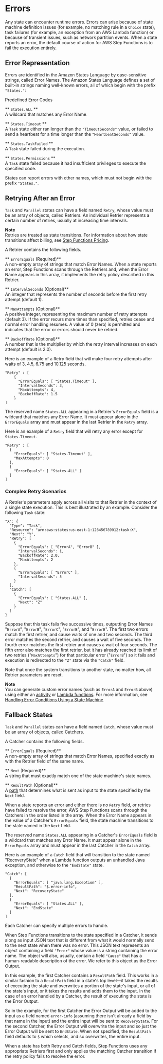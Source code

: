 # Errors<a name="amazon-states-language-errors"></a>

Any state can encounter runtime errors\. Errors can arise because of state machine definition issues \(for example, no matching rule in a `Choice` state\), task failures \(for example, an exception from an AWS Lambda function\) or because of transient issues, such as network partition events\. When a state reports an error, the default course of action for AWS Step Functions is to fail the execution entirely\.

## Error Representation<a name="amazon-states-language-error-names"></a>

Errors are identified in the Amazon States Language by case\-sensitive strings, called Error Names\. The Amazon States Language defines a set of built\-in strings naming well\-known errors, all of which begin with the prefix `"States."`:

Predefined Error Codes

** `States.ALL` **  
A wildcard that matches any Error Name\.

** `States.Timeout` **  
A `Task` state either ran longer than the `"TimeoutSeconds"` value, or failed to send a heartbeat for a time longer than the `"HeartbeatSeconds"` value\.

** `States.TaskFailed` **  
A `Task` state failed during the execution\.

** `States.Permissions` **  
A `Task` state failed because it had insufficient privileges to execute the specified code\.

States can report errors with other names, which must not begin with the prefix `"States."`\.

## Retrying After an Error<a name="amazon-states-language-retrying-after-error"></a>

 `Task` and `Parallel` states can have a field named `Retry`, whose value must be an array of objects, called Retriers\. An individual Retrier represents a certain number of retries, usually at increasing time intervals\.

**Note**  
Retries are treated as state transitions\. For information about how state transitions affect billing, see [Step Functions Pricing](https://aws.amazon.com/step-functions/pricing/)\.

A Retrier contains the following fields\.

** `ErrorEquals` \(Required\)**  
A non\-empty array of strings that match Error Names\. When a state reports an error, Step Functions scans through the Retriers and, when the Error Name appears in this array, it implements the retry policy described in this Retrier\.

** `IntervalSeconds` \(Optional\)**  
An integer that represents the number of seconds before the first retry attempt \(default 1\)\.

** `MaxAttempts` \(Optional\)**  
A positive integer, representing the maximum number of retry attempts \(default 3\)\. If the error recurs more times than specified, retries cease and normal error handling resumes\. A value of 0 \(zero\) is permitted and indicates that the error or errors should never be retried\.

** `BackoffRate` \(Optional\)**  
A number that is the multiplier by which the retry interval increases on each attempt \(default is 2\.0\)\.

Here is an example of a Retry field that will make four retry attempts after waits of 3, 4\.5, 6\.75 and 10\.125 seconds\.

```
"Retry" : [
    {
      "ErrorEquals": [ "States.Timeout" ],
      "IntervalSeconds": 3,
      "MaxAttempts": 4,
      "BackoffRate": 1.5
    }
]
```

The reserved name `States.ALL` appearing in a Retrier's `ErrorEquals` field is a wildcard that matches any Error Name\. It must appear alone in the `ErrorEquals` array and must appear in the last Retrier in the `Retry` array\.

Here is an example of a `Retry` field that will retry any error except for `States.Timeout`\.

```
"Retry" : [
  {
    "ErrorEquals": [ "States.Timeout" ],
    "MaxAttempts": 0
  },
  {
    "ErrorEquals": [ "States.ALL" ]
  }
]
```

### Complex Retry Scenarios<a name="amazon-states-language-complex-retry-scenarios"></a>

A Retrier's parameters apply across all visits to that Retrier in the context of a single state execution\. This is best illustrated by an example\. Consider the following `Task` state:

```
"X": {
  "Type": "Task",
  "Resource": "arn:aws:states:us-east-1:123456789012:task:X",
  "Next": "Y",
  "Retry": [
    {
      "ErrorEquals": [ "ErrorA", "ErrorB" ],
      "IntervalSeconds": 1,
      "BackoffRate": 2.0,
      "MaxAttempts": 2
    },
    {
      "ErrorEquals": [ "ErrorC" ],
      "IntervalSeconds": 5
    }
  ],
  "Catch": [
    {
      "ErrorEquals": [ "States.ALL" ],
      "Next": "Z"
    }
  ]
}
```

Suppose that this task fails five successive times, outputting Error Names "`ErrorA`", "`ErrorB`", "`ErrorC`", "`ErrorB`", and "`ErrorB`"\. The first two errors match the first retrier, and cause waits of one and two seconds\. The third error matches the second retrier, and causes a wait of five seconds\. The fourth error matches the first retrier and causes a wait of four seconds\. The fifth error also matches the first retrier, but it has already reached its limit of two retries \("`MaxAttempts`"\) for that particular error \("`ErrorB`"\) so it fails and execution is redirected to the `"Z"` state via the `"Catch"` field\.

Note that once the system transitions to another state, no matter how, all Retrier parameters are reset\.

**Note**  
You can generate custom error names \(such as `ErrorA` and `ErrorB` above\) using either an [activity](amazon-states-language-task-state.md#amazon-states-language-task-state-activity) or [Lambda functions](amazon-states-language-task-state.md#amazon-states-language-task-state-lambda)\. For more information, see [Handling Error Conditions Using a State Machine](tutorial-handling-error-conditions.md)\.

## Fallback States<a name="amazon-states-language-fallback-states"></a>

 `Task` and `Parallel` states can have a field named `Catch`, whose value must be an array of objects, called Catchers\.

A Catcher contains the following fields\.

** `ErrorEquals` \(Required\)**  
A non\-empty array of strings that match Error Names, specified exactly as with the Retrier field of the same name\.

** `Next` \(Required\)**  
A string that must exactly match one of the state machine's state names\.

** `ResultPath` \(Optional\)**  
A [path](amazon-states-language-input-output-processing.md) that determines what is sent as input to the state specified by the `Next` field\.

When a state reports an error and either there is no `Retry` field, or retries have failed to resolve the error, AWS Step Functions scans through the Catchers in the order listed in the array\. When the Error Name appears in the value of a Catcher's `ErrorEquals` field, the state machine transitions to the state named in the `Next` field\.

The reserved name `States.ALL` appearing in a Catcher's `ErrorEquals` field is a wildcard that matches any Error Name\. It must appear alone in the `ErrorEquals` array and must appear in the last Catcher in the `Catch` array\.

Here is an example of a `Catch` field that will transition to the state named "RecoveryState" when a Lambda function outputs an unhandled Java exception, and otherwise to the `"EndState"` state\.

```
"Catch": [
  {
    "ErrorEquals": [ "java.lang.Exception" ],
    "ResultPath": "$.error-info",
    "Next": "RecoveryState"
  },
  {
    "ErrorEquals": [ "States.ALL" ],
    "Next": "EndState"
  }
]
```

Each Catcher can specify multiple errors to handle\.

When Step Functions transitions to the state specified in a Catcher, it sends along as input JSON text that is different from what it would normally send to the next state when there was no error\. This JSON text represents an object containing a field `"Error"` whose value is a string containing the error name\. The object will also, usually, contain a field `"Cause"` that has a human\-readable description of the error\. We refer to this object as the Error Output\.

In this example, the first Catcher contains a `ResultPath` field\. This works in a similar fashion to a `ResultPath` field in a state's top level—it takes the results of executing the state and overwrites a portion of the state's input, or all of the state's input, or it takes the results and adds them to the input\. In the case of an error handled by a Catcher, the result of executing the state is the Error Output\.

So in the example, for the first Catcher the Error Output will be added to the input as a field named `error-info` \(assuming there isn't already a field by that name in the input\) and the entire input will be sent to `RecoveryState`\. For the second Catcher, the Error Output will overwrite the input and so just the Error Output will be sent to `EndState`\. When not specified, the `ResultPath` field defaults to `$` which selects, and so overwrites, the entire input\.

When a state has both Retry and Catch fields, Step Functions uses any appropriate Retriers first and only applies the matching Catcher transition if the retry policy fails to resolve the error\.
